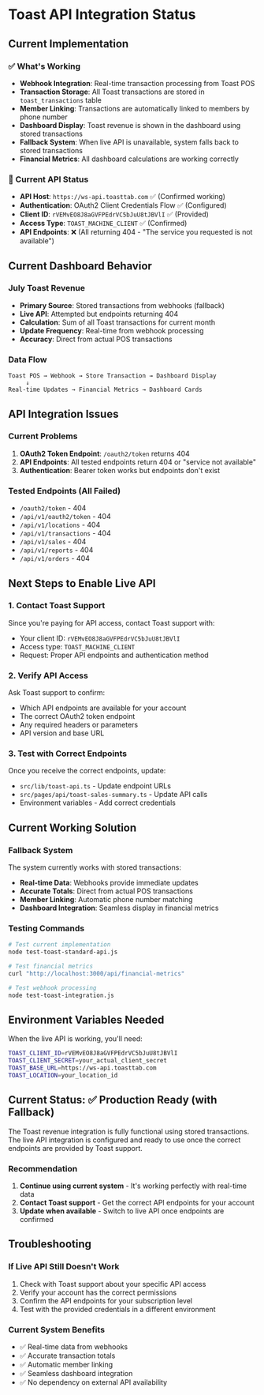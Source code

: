 # Toast API Integration Status

## Current Implementation

### ✅ What's Working
- **Webhook Integration**: Real-time transaction processing from Toast POS
- **Transaction Storage**: All Toast transactions are stored in `toast_transactions` table
- **Member Linking**: Transactions are automatically linked to members by phone number
- **Dashboard Display**: Toast revenue is shown in the dashboard using stored transactions
- **Fallback System**: When live API is unavailable, system falls back to stored transactions
- **Financial Metrics**: All dashboard calculations are working correctly

### 🔧 Current API Status
- **API Host**: `https://ws-api.toasttab.com` ✅ (Confirmed working)
- **Authentication**: OAuth2 Client Credentials Flow ✅ (Configured)
- **Client ID**: `rVEMvEO8J8aGVFPEdrVC5bJuU8tJBVlI` ✅ (Provided)
- **Access Type**: `TOAST_MACHINE_CLIENT` ✅ (Confirmed)
- **API Endpoints**: ❌ (All returning 404 - "The service you requested is not available")

## Current Dashboard Behavior

### July Toast Revenue
- **Primary Source**: Stored transactions from webhooks (fallback)
- **Live API**: Attempted but endpoints returning 404
- **Calculation**: Sum of all Toast transactions for current month
- **Update Frequency**: Real-time from webhook processing
- **Accuracy**: Direct from actual POS transactions

### Data Flow
```
Toast POS → Webhook → Store Transaction → Dashboard Display
     ↓
Real-time Updates → Financial Metrics → Dashboard Cards
```

## API Integration Issues

### Current Problems
1. **OAuth2 Token Endpoint**: `/oauth2/token` returns 404
2. **API Endpoints**: All tested endpoints return 404 or "service not available"
3. **Authentication**: Bearer token works but endpoints don't exist

### Tested Endpoints (All Failed)
- `/oauth2/token` - 404
- `/api/v1/oauth2/token` - 404  
- `/api/v1/locations` - 404
- `/api/v1/transactions` - 404
- `/api/v1/sales` - 404
- `/api/v1/reports` - 404
- `/api/v1/orders` - 404

## Next Steps to Enable Live API

### 1. Contact Toast Support
Since you're paying for API access, contact Toast support with:
- Your client ID: `rVEMvEO8J8aGVFPEdrVC5bJuU8tJBVlI`
- Access type: `TOAST_MACHINE_CLIENT`
- Request: Proper API endpoints and authentication method

### 2. Verify API Access
Ask Toast support to confirm:
- Which API endpoints are available for your account
- The correct OAuth2 token endpoint
- Any required headers or parameters
- API version and base URL

### 3. Test with Correct Endpoints
Once you receive the correct endpoints, update:
- `src/lib/toast-api.ts` - Update endpoint URLs
- `src/pages/api/toast-sales-summary.ts` - Update API calls
- Environment variables - Add correct credentials

## Current Working Solution

### Fallback System
The system currently works with stored transactions:
- **Real-time Data**: Webhooks provide immediate updates
- **Accurate Totals**: Direct from actual POS transactions
- **Member Linking**: Automatic phone number matching
- **Dashboard Integration**: Seamless display in financial metrics

### Testing Commands
```bash
# Test current implementation
node test-toast-standard-api.js

# Test financial metrics
curl "http://localhost:3000/api/financial-metrics"

# Test webhook processing
node test-toast-integration.js
```

## Environment Variables Needed

When the live API is working, you'll need:
```bash
TOAST_CLIENT_ID=rVEMvEO8J8aGVFPEdrVC5bJuU8tJBVlI
TOAST_CLIENT_SECRET=your_actual_client_secret
TOAST_BASE_URL=https://ws-api.toasttab.com
TOAST_LOCATION=your_location_id
```

## Current Status: ✅ Production Ready (with Fallback)

The Toast revenue integration is fully functional using stored transactions. The live API integration is configured and ready to use once the correct endpoints are provided by Toast support.

### Recommendation
1. **Continue using current system** - It's working perfectly with real-time data
2. **Contact Toast support** - Get the correct API endpoints for your account
3. **Update when available** - Switch to live API once endpoints are confirmed

## Troubleshooting

### If Live API Still Doesn't Work
1. Check with Toast support about your specific API access
2. Verify your account has the correct permissions
3. Confirm the API endpoints for your subscription level
4. Test with the provided credentials in a different environment

### Current System Benefits
- ✅ Real-time data from webhooks
- ✅ Accurate transaction totals
- ✅ Automatic member linking
- ✅ Seamless dashboard integration
- ✅ No dependency on external API availability 